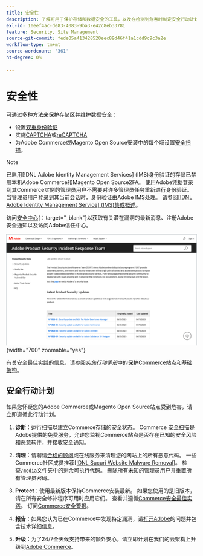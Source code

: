 ```yaml
---
title: 安全性
description: 了解可用于保护存储和数据安全的工具，以及在检测到危害时制定安全行动计划的准则。
exl-id: 10eef4ac-de83-4083-9ba3-e42c8eb33781
feature: Security, Site Management
source-git-commit: fede05a413428520eec89d46f41a1cdd9c9c3a2e
workflow-type: tm+mt
source-wordcount: '361'
ht-degree: 0%

---
```


# 安全性

可通过多种方法来保护存储区并维护数据安全：

- 设置[双重身份验证](security-two-factor-authentication.md)
- 实施[CAPTCHA](security-captcha.md)或[reCAPTCHA](security-google-recaptcha.md)
- 为Adobe Commerce或Magento Open Source安装中的每个域设置[安全扫描](security-scan.md)。

>[!NOTE]
>
>已启用[!DNL Adobe Identity Management Services] (IMS)身份验证的存储已禁用本机Adobe Commerce和Magento Open Source2FA。 使用Adobe凭据登录到其Commerce实例的管理员用户不需要对许多管理员任务重新进行身份验证。 当管理员用户登录到其当前会话时，身份验证由Adobe IMS处理。 请参阅[[!DNL Adobe Identity Management Service] (IMS)集成概述](../getting-started/adobe-ims-integration-overview.md)。

访问[安全中心](https://helpx.adobe.com/cn/security.html){：target=&quot;_blank&quot;}以获取有关潜在漏洞的最新消息、注册Adobe安全通知以及访问Adobe信任中心。

![安全中心](./assets/product-security-home.png){width="700" zoomable="yes"}

有关安全最佳实践的信息，请参阅&#x200B;_实施行动手册_&#x200B;中的[保护Commerce站点和基础架构](https://experienceleague.adobe.com/docs/commerce-operations/implementation-playbook/best-practices/launch/security-best-practices.html?lang=zh-Hans)。

## 安全行动计划

如果您怀疑您的Adobe Commerce或Magento Open Source站点受到危害，请立即遵循此行动计划。

1. **诊断**：运行扫描以建立Commerce存储的安全状态。 Commerce [安全扫描](security-scan.md)是Adobe提供的免费服务，允许您监视Commerce站点是否存在已知的安全风险和恶意软件，并接收安全通知。

1. **清理**：请聘请[合格的顾问](https://solutionpartners.adobe.com/s/directory/?partner_type=1)或在线服务来清理您的网站上的所有恶意代码。 一些Commerce社区成员推荐[[!DNL Sucuri Website Malware Removal]](https://sucuri.net/website-antivirus/malware-removal)。 检查`/media`文件夹中的剩余可执行代码。 删除所有未知的管理员用户并重置所有管理员密码。

1. **Protect**：使用最新版本保持Commerce安装最新。 如果您使用的是旧版本，请在所有安全修补程序可用时应用它们。 查看并遵循[Commerce安全最佳实践](https://www.adobe.com/content/dam/cc/en/trust-center/ungated/whitepapers/experience-cloud/adobe-commerce-best-practices-guide.pdf)。 订阅[Commerce安全警报](https://www.adobe.com/subscription/adbeSecurityNotifications.html)。

1. **报告**：如果您认为已在Commerce中发现特定漏洞，请[打开Adobe](https://hackerone.com/adobe?type=team)的问题并包含技术详细信息。

1. **升级**：为了24/7全天候支持带来的额外安心，请立即计划在我们的云架构上升级到[Adobe Commerce](https://business.adobe.com/cn/products/magento/cloud-delivery.html)。
